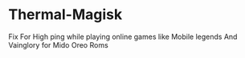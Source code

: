 # Thermal-Magisk
Fix For High ping while playing online games like Mobile legends And Vainglory for Mido Oreo Roms
